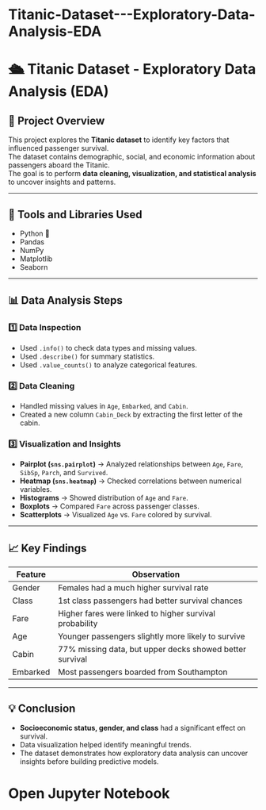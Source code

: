 # Titanic-Dataset---Exploratory-Data-Analysis-EDA

# 🛳️ Titanic Dataset - Exploratory Data Analysis (EDA)

## 📘 Project Overview
This project explores the **Titanic dataset** to identify key factors that influenced passenger survival.  
The dataset contains demographic, social, and economic information about passengers aboard the Titanic.  
The goal is to perform **data cleaning, visualization, and statistical analysis** to uncover insights and patterns.

---
## 🧰 Tools and Libraries Used
- Python 🐍  
- Pandas  
- NumPy  
- Matplotlib  
- Seaborn  

---

## 📊 Data Analysis Steps

### 1️⃣ Data Inspection
- Used `.info()` to check data types and missing values.  
- Used `.describe()` for summary statistics.  
- Used `.value_counts()` to analyze categorical features.

### 2️⃣ Data Cleaning
- Handled missing values in `Age`, `Embarked`, and `Cabin`.  
- Created a new column `Cabin_Deck` by extracting the first letter of the cabin.

### 3️⃣ Visualization and Insights
- **Pairplot (`sns.pairplot`)** → Analyzed relationships between `Age`, `Fare`, `SibSp`, `Parch`, and `Survived`.  
- **Heatmap (`sns.heatmap`)** → Checked correlations between numerical variables.  
- **Histograms** → Showed distribution of `Age` and `Fare`.  
- **Boxplots** → Compared `Fare` across passenger classes.  
- **Scatterplots** → Visualized `Age` vs. `Fare` colored by survival.

---

## 📈 Key Findings
| Feature | Observation |
|----------|--------------|
| Gender | Females had a much higher survival rate |
| Class | 1st class passengers had better survival chances |
| Fare | Higher fares were linked to higher survival probability |
| Age | Younger passengers slightly more likely to survive |
| Cabin | 77% missing data, but upper decks showed better survival |
| Embarked | Most passengers boarded from Southampton |

---

## 💡 Conclusion
- **Socioeconomic status, gender, and class** had a significant effect on survival.  
- Data visualization helped identify meaningful trends.  
- The dataset demonstrates how exploratory data analysis can uncover insights before building predictive models.

# Open Jupyter Notebook
